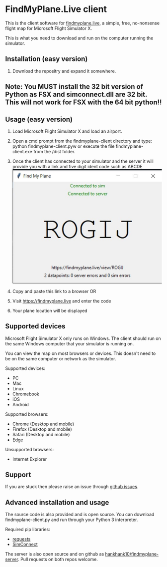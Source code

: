 # FindMyPlane.Live client

This is the client software for [findmyplane.live](https://findmyplane.live), a simple, free, no-nonsense flight map for Microsoft Flight Simulator X.

This is what you need to download and run on the computer running the simulator.

## Installation (easy version)

1. Download the repositry and expand it somewhere.

## Note: You MUST install the 32 bit version of Python as FSX and simconnect.dll are 32 bit. This will not work for FSX with the 64 bit python!!

## Usage (easy version)

1. Load Microsoft Flight Simulator X and load an airport.

2. Open a cmd prompt from the findmyplane-client directory and type: python findmyplane-client.pyw or execute the file findmyplane-client.exe from the /dist folder.

3. Once the client has connected to your simulator and the server it will provide you with a link and five digit ident code such as ABCDE
![](server.jpg)

4. Copy and paste this link to a browser OR

5. Visit https://findmyplane.live and enter the code

6. Your plane location will be displayed

## Supported devices

Microsoft Flight Simulator X only runs on Windows. The client should run on the same Windows computer that your simulator is running on.

You can view the map on most browsers or devices. This doesn't need to be on the same computer or network as the simulator.

Supported devices:
- PC
- Mac
- Linux
- Chromebook
- iOS
- Android

Supported browsers:
- Chrome (Desktop and mobile)
- Firefox (Desktop and mobile)
- Safari (Desktop and mobile)
- Edge

Unsupported browsers:
- Internet Explorer


## Support

If you are stuck then please raise an issue through [github issues](https://github.com/bernbout/findmyplane-client4FSX/issues).

## Advanced installation and usage

The source code is also provided and is open source. You can download findmyplane-client.py and run through your Python 3 interpreter.

Required pip libraries:
- [requests](https://pypi.org/project/requests/)
- [SimConnect](https://pypi.org/project/SimConnect/)

The server is also open source and on github as [hankhank10/findmyplane-server](https://github.com/hankhank10/findmyplane-server). Pull requests on both repos welcome.



